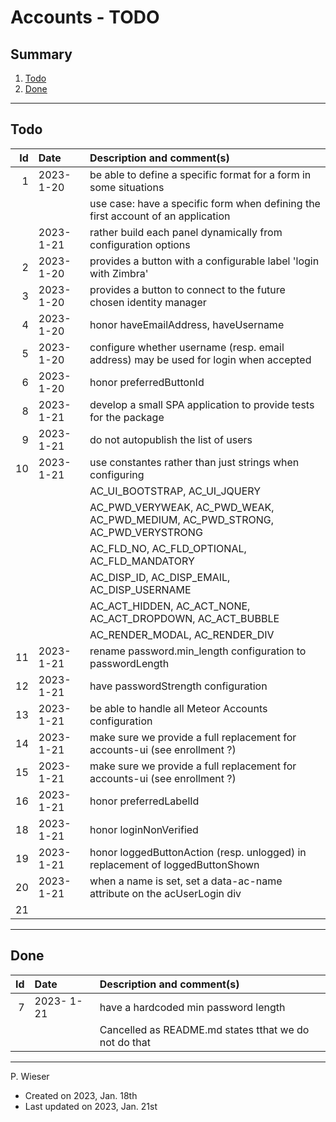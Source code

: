 # Accounts - TODO

## Summary

1. [Todo](#todo)
2. [Done](#done)

---
## Todo

|   Id | Date       | Description and comment(s) |
| ---: | :---       | :---                       |
|    1 | 2023- 1-20 | be able to define a specific format for a form in some situations |
|      |            | use case: have a specific form when defining the first account of an application |
|      | 2023- 1-21 | rather build each panel dynamically from configuration options |
|    2 | 2023- 1-20 | provides a button with a configurable label 'login with Zimbra' |
|    3 | 2023- 1-20 | provides a button to connect to the future chosen identity manager |
|    4 | 2023- 1-20 | honor haveEmailAddress, haveUsername |
|    5 | 2023- 1-20 | configure whether username (resp. email address) may be used for login when accepted |
|    6 | 2023- 1-20 | honor preferredButtonId |
|    8 | 2023- 1-21 | develop a small SPA application to provide tests for the package |
|    9 | 2023- 1-21 | do not autopublish the list of users |
|   10 | 2023- 1-21 | use constantes rather than just strings when configuring |
|      |            | AC_UI_BOOTSTRAP, AC_UI_JQUERY |
|      |            | AC_PWD_VERYWEAK, AC_PWD_WEAK, AC_PWD_MEDIUM, AC_PWD_STRONG, AC_PWD_VERYSTRONG |
|      |            | AC_FLD_NO, AC_FLD_OPTIONAL, AC_FLD_MANDATORY |
|      |            | AC_DISP_ID, AC_DISP_EMAIL, AC_DISP_USERNAME |
|      |            | AC_ACT_HIDDEN, AC_ACT_NONE, AC_ACT_DROPDOWN, AC_ACT_BUBBLE |
|      |            | AC_RENDER_MODAL, AC_RENDER_DIV |
|   11 | 2023- 1-21 | rename password.min_length configuration to passwordLength |
|   12 | 2023- 1-21 | have passwordStrength configuration |
|   13 | 2023- 1-21 | be able to handle all Meteor Accounts configuration |
|   14 | 2023- 1-21 | make sure we provide a full replacement for accounts-ui (see enrollment ?) |
|   15 | 2023- 1-21 | make sure we provide a full replacement for accounts-ui (see enrollment ?) |
|   16 | 2023- 1-21 | honor preferredLabelId |
|   18 | 2023- 1-21 | honor loginNonVerified |
|   19 | 2023- 1-21 | honor loggedButtonAction (resp. unlogged) in replacement of loggedButtonShown |
|   20 | 2023- 1-21 | when a name is set, set a data-ac-name attribute on the acUserLogin div |
|   21 |  |  |

---
## Done

|   Id | Date       | Description and comment(s) |
| ---: | :---       | :---                       |
|    7 | 2023- 1-21 | have a hardcoded min password length |
|      |            | Cancelled as README.md states tthat we do not do that |

---
P. Wieser
- Created on 2023, Jan. 18th
- Last updated on 2023, Jan. 21st
